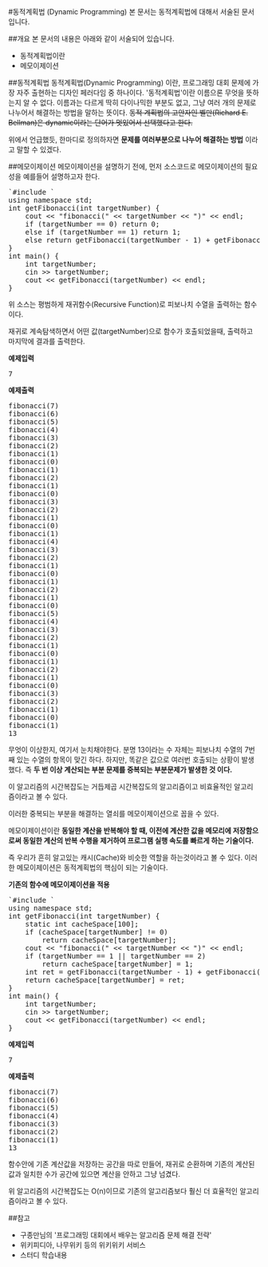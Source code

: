 #동적계획법 (Dynamic Programming)
본 문서는 동적계획법에 대해서 서술된 문서입니다.

##개요
본 문서의 내용은 아래와 같이 서술되어 있습니다.

 - 동적계획법이란 
 - 메모이제이션
 
##동적계획법
동적계획법(Dynamic Programming) 이란, 프로그래밍 대회 문제에 가장 자주 출현하는 디자인 페러다임 중 하나이다. '동적계획법'이란 이름으론 무엇을 뜻하는지 알 수 없다. 이름과는 다르게 딱히 다이나믹한 부분도 없고, 그냥 여러 개의 문제로 나누어서 해결하는 방법을 말하는 뜻이다.
<del>동적 계획법의 고안자인 벨만(Richard E. Bellman)은 dynamic이라는 단어가 멋있어서 선택했다고 한다.<del/>

위에서 언급했듯, 한마디로 정의하자면 **문제를 여러부분으로 나누어 해결하는 방법** 이라고 말할 수 있겠다.

##메모이제이션
메모이제이션을 설명하기 전에, 먼저 소스코드로 메모이제이션의 필요성을 예를들어 설명하고자 한다.
<pre>
`#include <iostream>`
using namespace std;
int getFibonacci(int targetNumber) {
    cout << "fibonacci(" << targetNumber << ")" << endl;
    if (targetNumber == 0) return 0;
    else if (targetNumber == 1) return 1;
    else return getFibonacci(targetNumber - 1) + getFibonacci(targetNumber - 2);
}
int main() {
    int targetNumber;
    cin >> targetNumber;
    cout << getFibonacci(targetNumber) << endl;
}</pre>
위 소스는 평범하게 재귀함수(Recursive Function)로 피보나치 수열을 출력하는 함수이다.

재귀로 계속탐색하면서 어떤 값(targetNumber)으로 함수가 호출되었을때, 출력하고 마지막에 결과를 출력한다.

**예제입력**
<pre>
7
</pre>
**예제출력**
<pre>
fibonacci(7)
fibonacci(6)
fibonacci(5)
fibonacci(4)
fibonacci(3)
fibonacci(2)
fibonacci(1)
fibonacci(0)
fibonacci(1)
fibonacci(2)
fibonacci(1)
fibonacci(0)
fibonacci(3)
fibonacci(2)
fibonacci(1)
fibonacci(0)
fibonacci(1)
fibonacci(4)
fibonacci(3)
fibonacci(2)
fibonacci(1)
fibonacci(0)
fibonacci(1)
fibonacci(2)
fibonacci(1)
fibonacci(0)
fibonacci(5)
fibonacci(4)
fibonacci(3)
fibonacci(2)
fibonacci(1)
fibonacci(0)
fibonacci(1)
fibonacci(2)
fibonacci(1)
fibonacci(0)
fibonacci(3)
fibonacci(2)
fibonacci(1)
fibonacci(0)
fibonacci(1)
13
</pre>

무엇이 이상한지, 여기서 눈치채야한다. 분명 13이라는 수 자체는 피보나치 수열의 7번째 있는 수열의 항목이 맞긴 하다.
하지만, 똑같은 값으로 여러번 호출되는 상황이 발생했다. 즉 **두 번 이상 계산되는 부분 문제를 중복되는 부분문제가 발생한 것 이다.**

이 알고리즘의 시간복잡도는 거듭제곱 시간복잡도의 알고리즘이고 비효율적인 알고리즘이라고 볼 수 있다.

이러한 중복되는 부분을 해결하는 열쇠를 메모이제이션으로 꼽을 수 있다.

메모이제이션이란  **동일한 계산을 반복해야 할 때, 이전에 계산한 값을 메모리에 저장함으로써 동일한 계산의 반복 수행을 제거하여 프로그램 실행 속도를 빠르게 하는 기술이다.**

즉 우리가 흔히 알고있는 캐시(Cache)와 비슷한 역할을 하는것이라고 볼 수 있다. 이러한 메모이제이션은 동적계획법의 핵심이 되는 기술이다.


**기존의 함수에 메모이제이션을 적용**
<pre>
`#include <iostream>`
using namespace std;
int getFibonacci(int targetNumber) {
    static int cacheSpace[100];
    if (cacheSpace[targetNumber] != 0)
        return cacheSpace[targetNumber];
    cout << "fibonacci(" << targetNumber << ")" << endl;
    if (targetNumber == 1 || targetNumber == 2)
        return cacheSpace[targetNumber] = 1;
    int ret = getFibonacci(targetNumber - 1) + getFibonacci(targetNumber - 2);
    return cacheSpace[targetNumber] = ret;
}
int main() {
    int targetNumber;
    cin >> targetNumber;
    cout << getFibonacci(targetNumber) << endl;
}
</pre>


**예제입력**
<pre>
7
</pre>
**예제출력**
<pre>
fibonacci(7)
fibonacci(6)
fibonacci(5)
fibonacci(4)
fibonacci(3)
fibonacci(2)
fibonacci(1)
13
</pre>

함수안에 기존 계산값을 저장하는 공간을 따로 만들어, 재귀로 순환하며 기존의 계산된 값과 일치한 수가 공간에 있으면 계산을 안하고 그냥 넘겼다.

위 알고리즘의 시간복잡도는 O(n)이므로 기존의 알고리즘보다 훨신 더 효율적인 알고리즘이라고 볼 수 있다.

##참고

 - 구종만님의 '프로그래밍 대회에서 배우는 알고리즘 문제 해결 전략'
 - 위키피디아, 나무위키 등의 위키위키 서비스
 - 스터디 학습내용
